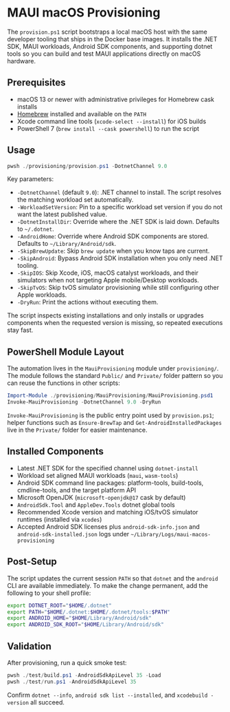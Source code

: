 # MAUI macOS Provisioning

The `provision.ps1` script bootstraps a local macOS host with the same developer tooling that ships in the Docker base images. It installs the .NET SDK, MAUI workloads, Android SDK components, and supporting dotnet tools so you can build and test MAUI applications directly on macOS hardware.

## Prerequisites
- macOS 13 or newer with administrative privileges for Homebrew cask installs
- [Homebrew](https://brew.sh) installed and available on the `PATH`
- Xcode command line tools (`xcode-select --install`) for iOS builds
- PowerShell 7 (`brew install --cask powershell`) to run the script

## Usage
```powershell
pwsh ./provisioning/provision.ps1 -DotnetChannel 9.0
```

Key parameters:
- `-DotnetChannel` (default `9.0`): .NET channel to install. The script resolves the matching workload set automatically.
- `-WorkloadSetVersion`: Pin to a specific workload set version if you do not want the latest published value.
- `-DotnetInstallDir`: Override where the .NET SDK is laid down. Defaults to `~/.dotnet`.
- `-AndroidHome`: Override where Android SDK components are stored. Defaults to `~/Library/Android/sdk`.
- `-SkipBrewUpdate`: Skip `brew update` when you know taps are current.
- `-SkipAndroid`: Bypass Android SDK installation when you only need .NET tooling.
- `-SkipIOS`: Skip Xcode, iOS, macOS catalyst workloads, and their simulators when not targeting Apple mobile/Desktop workloads.
- `-SkipTvOS`: Skip tvOS simulator provisioning while still configuring other Apple workloads.
- `-DryRun`: Print the actions without executing them.

The script inspects existing installations and only installs or upgrades components when the requested version is missing, so repeated executions stay fast.

## PowerShell Module Layout
The automation lives in the `MauiProvisioning` module under `provisioning/`. The module follows the standard `Public/` and `Private/` folder pattern so you can reuse the functions in other scripts:

```powershell
Import-Module ./provisioning/MauiProvisioning/MauiProvisioning.psd1
Invoke-MauiProvisioning -DotnetChannel 9.0 -DryRun
```

`Invoke-MauiProvisioning` is the public entry point used by `provision.ps1`; helper functions such as `Ensure-BrewTap` and `Get-AndroidInstalledPackages` live in the `Private/` folder for easier maintenance.

## Installed Components
- Latest .NET SDK for the specified channel using `dotnet-install`
- Workload set aligned MAUI workloads (`maui`, `wasm-tools`)
- Android SDK command line packages: platform-tools, build-tools, cmdline-tools, and the target platform API
- Microsoft OpenJDK (`microsoft-openjdk@17` cask by default)
- `AndroidSdk.Tool` and `AppleDev.Tools` dotnet global tools
- Recommended Xcode version and matching iOS/tvOS simulator runtimes (installed via `xcodes`)
- Accepted Android SDK licenses plus `android-sdk-info.json` and `android-sdk-installed.json` logs under `~/Library/Logs/maui-macos-provisioning`

## Post-Setup
The script updates the current session `PATH` so that `dotnet` and the `android` CLI are available immediately. To make the change permanent, add the following to your shell profile:

```sh
export DOTNET_ROOT="$HOME/.dotnet"
export PATH="$HOME/.dotnet:$HOME/.dotnet/tools:$PATH"
export ANDROID_HOME="$HOME/Library/Android/sdk"
export ANDROID_SDK_ROOT="$HOME/Library/Android/sdk"
```

## Validation
After provisioning, run a quick smoke test:
```powershell
pwsh ./test/build.ps1 -AndroidSdkApiLevel 35 -Load
pwsh ./test/run.ps1 -AndroidSdkApiLevel 35
```
Confirm `dotnet --info`, `android sdk list --installed`, and `xcodebuild -version` all succeed.
